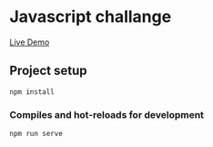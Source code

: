 # Javascript challange

<a href="https://vueapp321.herokuapp.com/" target="_blank">Live Demo</a>


## Project setup

```
npm install
```

### Compiles and hot-reloads for development

```
npm run serve
```
